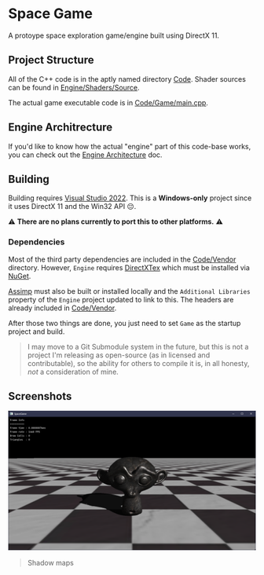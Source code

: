 ﻿# Space Game

A protoype space exploration game/engine built using DirectX 11.

## Project Structure

All of the C++ code is in the aptly named directory [Code](Code). Shader sources can be found in [Engine/Shaders/Source](Engine/Shaders/Source).

The actual game executable code is in [Code/Game/main.cpp](Code/Game/main.cpp).

## Engine Architrecture

If you'd like to know how the actual "engine" part of this code-base works, you can check out the [Engine Architecture](Docs/Engine-Architecture.md) doc.

## Building

Building requires [Visual Studio 2022](https://visualstudio.microsoft.com/vs/). This is a **Windows-only** project since it uses DirectX 11 and the Win32 API 😔.

⚠️ **There are no plans currently to port this to other platforms.** ⚠️

### Dependencies

Most of the third party dependencies are included in the [Code/Vendor](Code/Vendor) directory.
However, `Engine` requires [DirectXTex](https://github.com/microsoft/DirectXTex) which must be installed via [NuGet](https://www.nuget.org/).

[Assimp](https://github.com/assimp/assimp) must also be built or installed locally and the `Additional Libraries` property of the `Engine` project updated to link to this. The headers
are already included in [Code/Vendor](Code/Vendor).

After those two things are done, you just need to set `Game` as the startup project and build.

> I may move to a Git Submodule system in the future, but this is not a project I'm releasing as open-source (as in licensed and contributable), so the ability for others to compile it is, in all honesty, *not* a consideration of mine.

## Screenshots

![](Docs/ShadowMaps.png)
> Shadow maps
